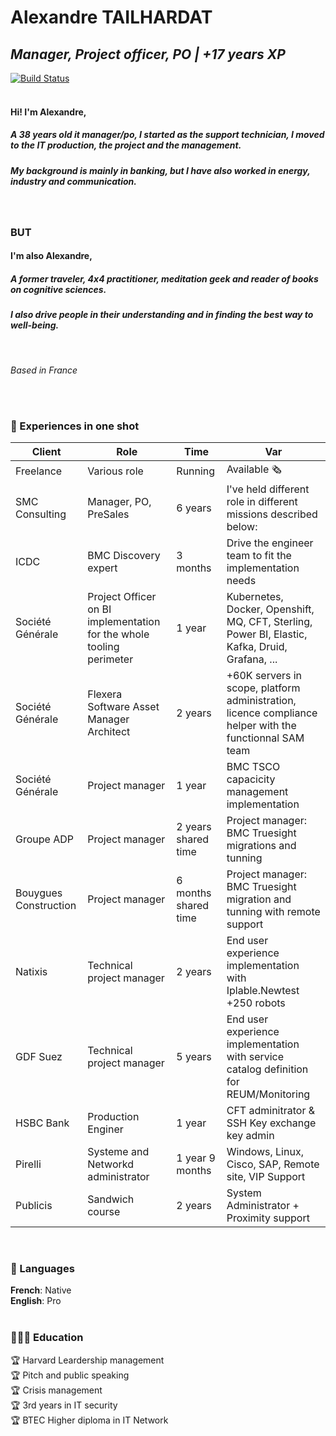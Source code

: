 # Alexandre TAILHARDAT
## _Manager, Project officer, PO | +17 years XP_ <br>

[![Build Status](https://travis-ci.org/joemccann/dillinger.svg?branch=master)](https://www.linkedin.com/in/atailhardat/) <br>
<br>



#### Hi! I'm  **Alexandre**,

##### A 38 years old it manager/po, I started as the support technician, I moved to the IT production, the project and the management.
##### My background is mainly in banking, but I have also worked in energy, industry and communication.

<br>

### BUT ###

####  I'm  also **Alexandre**, 
##### A former traveler, 4x4 practitioner, meditation geek and reader of books on cognitive sciences.
##### I also drive people in their understanding and in finding the best way to well-being.
<br>

_Based in France_

<br>
<br>

### 📌 Experiences in one shot

| Client | Role | Time | Var |
| -------| -----| ---- | ---- |
| Freelance | Various role | Running | Available 🗞 |
| SMC Consulting | Manager, PO, PreSales | 6 years | I've held different role in different missions described below: |
| ICDC           | BMC Discovery expert | 3 months | Drive the engineer team to fit the implementation needs |
| Société Générale | Project Officer on BI implementation for the whole tooling perimeter | 1 year | Kubernetes, Docker, Openshift, MQ, CFT, Sterling, Power BI, Elastic, Kafka, Druid, Grafana, ... |
| Société Générale | Flexera Software Asset Manager Architect | 2 years | +60K servers in scope, platform administration, licence compliance helper with the functionnal SAM team |
| Société Générale | Project manager | 1 year | BMC TSCO capacicity management implementation |
| Groupe ADP | Project manager  | 2 years shared time | Project manager: BMC Truesight migrations and tunning |
| Bouygues Construction | Project manager | 6 months shared time | Project manager: BMC Truesight migration and tunning with remote support |
| Natixis | Technical project manager | 2 years | End user experience implementation with Iplable.Newtest +250 robots |
| GDF Suez | Technical project manager | 5 years | End user experience implementation with service catalog definition for REUM/Monitoring |
| HSBC Bank| Production Enginer | 1 year | CFT adminitrator & SSH Key exchange key admin |
| Pirelli | Systeme and Networkd administrator | 1 year 9 months | Windows, Linux, Cisco, SAP, Remote site, VIP Support |
| Publicis | Sandwich course | 2 years | System Administrator + Proximity support |

<br>

### 💬 Languages

**French**: Native <br>
**English**: Pro
<br><br>

### 👩🏼‍🎓 Education
 🏆 Harvard Leardership management   
 🏆 Pitch and public speaking <br>
 🏆 Crisis management <br>
 🏆 3rd years in IT security <br>
 🏆 BTEC Higher diploma in IT Network <br>

